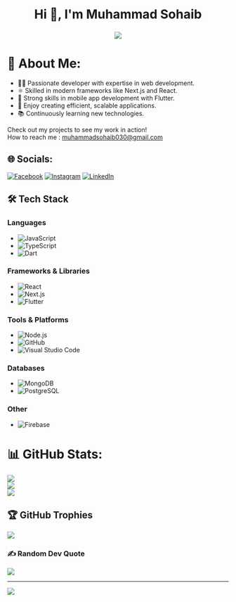 <h1 align="center">Hi 👋, I'm Muhammad Sohaib</h1>
<h3 align="center">
  <a href="https://git.io/typing-svg">
    <img src="https://readme-typing-svg.herokuapp.com/?lines=Software%20Engineer...;Next%20JS%20Developer...;React%20JS%20Developer...;Flutter%20Developer...;&center=true&size=24">
  </a>
</h3>



# 💫 About Me:
- 👨‍💻 Passionate developer with expertise in web development.
- ⚛️ Skilled in modern frameworks like Next.js and React.
- 📱 Strong skills in mobile app development with Flutter.
- 🚀 Enjoy creating efficient, scalable applications.
- 📚 Continuously learning new technologies.

Check out my projects to see my work in action!
<br>
How to reach me : muhammadsohaib030@gmail.com
<br>

## 🌐 Socials:
[![Facebook](https://img.shields.io/badge/Facebook-%231877F2.svg?logo=Facebook&logoColor=white)](https://www.facebook.com/profile.php?id=100088796230827) [![Instagram](https://img.shields.io/badge/Instagram-%23E4405F.svg?logo=Instagram&logoColor=white)](https://www.instagram.com/soh_aib.16_2_00/) [![LinkedIn](https://img.shields.io/badge/LinkedIn-%230077B5.svg?logo=linkedin&logoColor=white)](https://www.linkedin.com/in/muhammad-sohaib-9799b1242/) 

## 🛠 Tech Stack

### Languages
- ![JavaScript](https://img.shields.io/badge/JavaScript-323330?style=for-the-badge&logo=javascript&logoColor=F7DF1E)
- ![TypeScript](https://img.shields.io/badge/TypeScript-007ACC?style=for-the-badge&logo=typescript&logoColor=white)
- ![Dart](https://img.shields.io/badge/Dart-0175C2?style=for-the-badge&logo=dart&logoColor=white)

### Frameworks & Libraries
- ![React](https://img.shields.io/badge/React-20232A?style=for-the-badge&logo=react&logoColor=61DAFB)
- ![Next.js](https://img.shields.io/badge/Next.js-000000?style=for-the-badge&logo=nextdotjs&logoColor=white)
- ![Flutter](https://img.shields.io/badge/Flutter-02569B?style=for-the-badge&logo=flutter&logoColor=white)

### Tools & Platforms
- ![Node.js](https://img.shields.io/badge/Node.js-339933?style=for-the-badge&logo=nodedotjs&logoColor=white)
- ![GitHub](https://img.shields.io/badge/GitHub-181717?style=for-the-badge&logo=github&logoColor=white)
- ![Visual Studio Code](https://img.shields.io/badge/VS%20Code-0078D4?style=for-the-badge&logo=visual-studio-code&logoColor=white)

### Databases
- ![MongoDB](https://img.shields.io/badge/MongoDB-47A248?style=for-the-badge&logo=mongodb&logoColor=white)
- ![PostgreSQL](https://img.shields.io/badge/PostgreSQL-336791?style=for-the-badge&logo=postgresql&logoColor=white)

### Other
- ![Firebase](https://img.shields.io/badge/Firebase-FFCA28?style=for-the-badge&logo=firebase&logoColor=white)

# 📊 GitHub Stats:
![](https://github-readme-stats.vercel.app/api?username=MuhammadSohaib-pro&theme=radical&hide_border=false&include_all_commits=true&count_private=true)<br/>
![](https://github-readme-streak-stats.herokuapp.com/?user=MuhammadSohaib-pro&theme=radical&hide_border=false)<br/>
![](https://github-readme-stats.vercel.app/api/top-langs/?username=MuhammadSohaib-pro&theme=radical&hide_border=false&include_all_commits=true&count_private=true&layout=compact)

## 🏆 GitHub Trophies
![](https://github-profile-trophy.vercel.app/?username=MuhammadSohaib-pro&theme=radical&no-frame=false&no-bg=false&margin-w=4)

### ✍️ Random Dev Quote
![](https://quotes-github-readme.vercel.app/api?type=vetical&theme=radical)

---
[![](https://visitcount.itsvg.in/api?id=MuhammadSohaib-pro&icon=9&color=0)](https://visitcount.itsvg.in)

